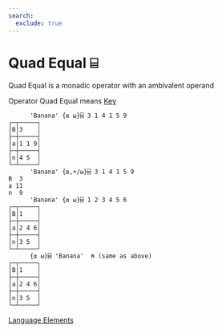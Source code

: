 ```yaml
---
search:
  exclude: true
---
```

<h1 class="heading"><span class="name">Quad Equal</span> <span class="command">⌸</span></h1>


Quad Equal is a monadic operator with an ambivalent operand

Operator Quad Equal means
[Key](../primitive-operators/key.md)
```apl
      'Banana' {⍺ ⍵}⌸ 3 1 4 1 5 9
┌─┬─────┐
│B│3    │
├─┼─────┤
│a│1 1 9│
├─┼─────┤
│n│4 5  │
└─┴─────┘
      'Banana' {⍺,+/⍵}⌸ 3 1 4 1 5 9
B  3
a 11
n  9     
      'Banana' {⍺ ⍵}⌸ 1 2 3 4 5 6
┌─┬─────┐
│B│1    │
├─┼─────┤
│a│2 4 6│
├─┼─────┤
│n│3 5  │
└─┴─────┘
      {⍺ ⍵}⌸ 'Banana'  ⍝ (same as above)
┌─┬─────┐
│B│1    │
├─┼─────┤
│a│2 4 6│
├─┼─────┤
│n│3 5  │
└─┴─────┘
```
[Language Elements](./language-elements.md)


